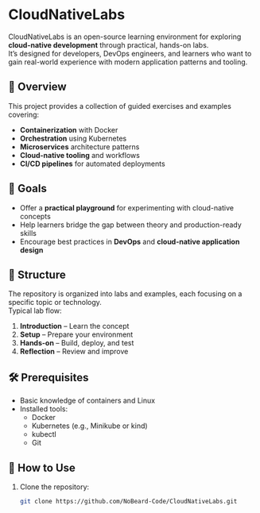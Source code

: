 # CloudNativeLabs

CloudNativeLabs is an open-source learning environment for exploring **cloud-native development** through practical, hands-on labs.  
It’s designed for developers, DevOps engineers, and learners who want to gain real-world experience with modern application patterns and tooling.

## 🚀 Overview

This project provides a collection of guided exercises and examples covering:

- **Containerization** with Docker
- **Orchestration** using Kubernetes
- **Microservices** architecture patterns
- **Cloud-native tooling** and workflows
- **CI/CD pipelines** for automated deployments

## 🎯 Goals

- Offer a **practical playground** for experimenting with cloud-native concepts
- Help learners bridge the gap between theory and production-ready skills
- Encourage best practices in **DevOps** and **cloud-native application design**

## 📂 Structure

The repository is organized into labs and examples, each focusing on a specific topic or technology.  
Typical lab flow:
1. **Introduction** – Learn the concept
2. **Setup** – Prepare your environment
3. **Hands-on** – Build, deploy, and test
4. **Reflection** – Review and improve

## 🛠 Prerequisites

- Basic knowledge of containers and Linux
- Installed tools:  
  - Docker  
  - Kubernetes (e.g., Minikube or kind)  
  - kubectl  
  - Git

## 📖 How to Use

1. Clone the repository:
   ```bash
   git clone https://github.com/NoBeard-Code/CloudNativeLabs.git
